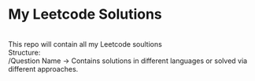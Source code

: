 # My Leetcode Solutions
<br>
This repo will contain all my Leetcode soultions
<br>
Structure:
<br>
/Question Name -> Contains solutions in different languages or solved via different approaches.